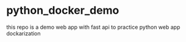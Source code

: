 # python_docker_demo
this repo is a demo web app with fast api to practice python web app dockarization
